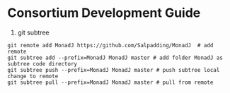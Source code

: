 # Consortium Development Guide

1. git subtree

```shell script
git remote add MonadJ https://github.com/Salpadding/MonadJ  # add remote
git subtree add --prefix=MonadJ MonadJ master # add folder MonadJ as subtree code directory
git subtree push --prefix=MonadJ MonadJ master # push subtree local change to remote
git subtree pull --prefix=MonadJ MonadJ master # pull from remote 
```

